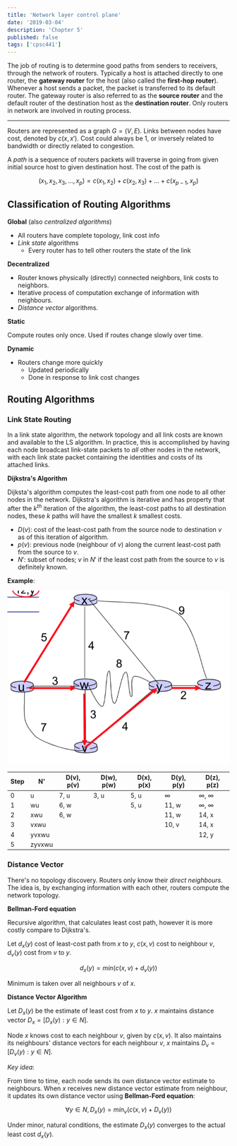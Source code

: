 ```yaml
---
title: 'Network layer control plane'
date: '2019-03-04'
description: 'Chapter 5'
published: false
tags: ['cpsc441']
---
```


The job of routing is to determine good paths from senders to receivers, through the network of routers. Typically a host is attached directly to one router, the **gateway router** for the host (also called the **first-hop router**). Whenever a host sends a packet, the packet is transferred to its default router. The gateway router is also referred to as the **source router** and the default router of the destination host as the **destination router**. Only routers in network are involved in routing process.

---

Routers are represented as a graph $G = (V, E)$. Links between nodes have cost, denoted by $c(x, x')$. Cost could always be 1, or inversely related to bandwidth or directly related to congestion.

A _path_ is a sequence of routers packets will traverse in going from given initial source host to given destination host. The cost of the path is

$$
(x_1, x_2, x_3, ..., x_p) = c(x_1, x_2) + c(x_2, x_3) + ... + c(x_{p - 1}, x_{p})
$$

## Classification of Routing Algorithms

**Global** (also _centralized algorithms_)

- All routers have complete topology, link cost info
- _Link state_ algorithms
  - Every router has to tell other routers the state of the link

**Decentralized**

- Router knows physically (directly) connected neighbors, link costs to neighbors.
- Iterative process of computation exchange of information with neighbours.
- _Distance vector_ algorithms.

**Static**

Compute routes only once. Used if routes change slowly over time.

**Dynamic**

- Routers change more quickly
  - Updated periodically
  - Done in response to link cost changes

## Routing Algorithms

### Link State Routing

In a link state algorithm, the network topology and all link costs are known and available to the LS algorithm. In practice, this is accomplished by having each node broadcast link-state packets to _all_ other nodes in the network, with each link state packet containing the identities and costs of its attached links.

**Dijkstra's Algorithm**

Dijksta's algorithm computes the least-cost path from one node to all other nodes in the network. Dijkstra's algorithm is iterative and has property that after the $k^{th}$ iteration of the algorithm, the least-cost paths to all destination nodes, these $k$ paths will have the smallest $k$ smallest costs.

- $D(v)$: cost of the least-cost path from the source node to destination $v$ as of this iteration of algorithm.
- $p(v)$: previous node (neighbour of $v$) along the current least-cost path from the source to $v$.
- $N'$: subset of nodes; $v$ in $N'$ if the least cost path from the source to $v$ is definitely known.

**Example**:

![Example graph](lec5-graph.png)

| Step | N'     | D(v), p(v) | D(w), p(w) | D(x), p(x) | D(y), p(y) | D(z), p(z)         |
| ---- | ------ | ---------- | ---------- | ---------- | ---------- | ------------------ |
| 0    | u      | 7, u       | 3, u       | 5, u       | $\infty$   | $\infty$, $\infty$ |
| 1    | wu     | 6, w       |            | 5, u       | 11, w      | $\infty$, $\infty$ |
| 2    | xwu    | 6, w       |            |            | 11, w      | 14, x              |
| 3    | vxwu   |            |            |            | 10, v      | 14, x              |
| 4    | yvxwu  |            |            |            |            | 12, y              |
| 5    | zyvxwu |            |            |            |            |                    |

### Distance Vector

There's no topology discovery. Routers only know their _direct neighbours_. The idea is, by exchanging information with each other, routers compute the network topology.

**Bellman-Ford equation**

Recursive algorithm, that calculates least cost path, however it is more costly compare to Dijkstra's.

Let $d_x(y)$ cost of least-cost path from $x$ to $y$, $c(x, v)$ cost to neighbour $v$, $d_v(y)$ cost from $v$ to $y$.

$$
d_x(y) = min(c(x, v) + d_v(y))
$$

Minimum is taken over all neighbours $v$ of $x$.

**Distance Vector Algorithm**

<!-- NOTE: will be on final -->

Let $D_x(y)$ be the estimate of least cost from $x$ to $y$. $x$ maintains distance vector $D_x = [D_x(y): y \in N]$.

Node $x$ knows cost to each neighbour $v$, given by $c(x, v)$. It also maintains its neighbours' distance vectors for each neighbour $v$, $x$ maintains $D_v = [D_v(y): y \in N]$.

_Key idea_:

From time to time, each node sends its own distance vector estimate to neighbours. When $x$ receives new distance vector estimate from neighbour, it updates its own distance vector using **Bellman-Ford equation**:

$$
\forall y \in N, D_x(y) = min_v(c(x, v) + D_v(y))
$$

Under minor, natural conditions, the estimate $D_x(y)$ converges to the actual least cost $d_x(y)$.
